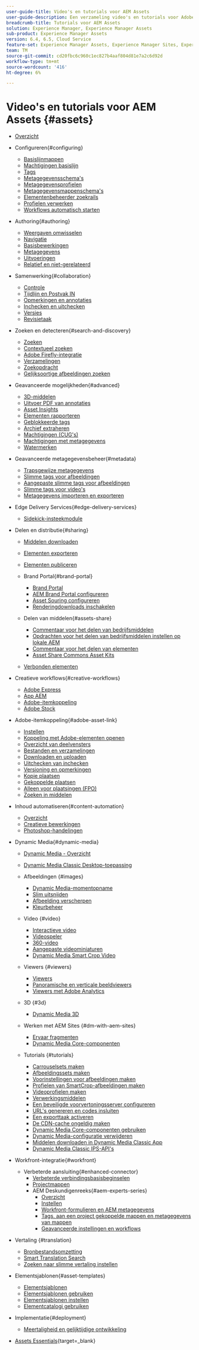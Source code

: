 ```yaml
---
user-guide-title: Video's en tutorials voor AEM Assets
user-guide-description: Een verzameling video's en tutorials voor Adobe Experience Manager Assets.
breadcrumb-title: Tutorials voor AEM Assets
solution: Experience Manager, Experience Manager Assets
sub-product: Experience Manager Assets
version: 6.4, 6.5, Cloud Service
feature-set: Experience Manager Assets, Experience Manager Sites, Experience Manager
team: TM
source-git-commit: cd20fbc6c960c1ec827b4aaf804d81e7a2c6d92d
workflow-type: tm+mt
source-wordcount: '416'
ht-degree: 6%

---
```



# Video&#39;s en tutorials voor AEM Assets {#assets}

+ [Overzicht](overview.md)

+ Configureren{#configuring}
   + [Basislijnmappen](configuring/baseline-folders.md)
   + [Machtigingen basislijn](configuring/baseline-permissions.md)
   + [Tags](configuring/tagging.md)
   + [Metagegevensschema&#39;s](configuring/metadata-schemas.md)
   + [Metagegevensprofielen](configuring/metadata-profiles.md)
   + [Metagegevensmappenschema&#39;s](configuring/metadata-folder-schemas.md)
   + [Elementenbeheerder zoekrails](configuring/assets-admin-search-rail.md)
   + [Profielen verwerken](configuring/processing-profiles.md)
   + [Workflows automatisch starten](configuring/auto-start-workflows.md)

+ Authoring{#authoring}
   + [Weergaven omwisselen](./authoring/switch-views.md)
   + [Navigatie](./authoring/navigation.md)
   + [Basisbewerkingen](./authoring/basic-operations.md)
   + [Metagegevens](./authoring/metadata.md)
   + [Uitvoeringen](./authoring/renditions.md)
   + [Relatief en niet-gerelateerd](./authoring/relate-unrelate.md)

+ Samenwerking{#collaboration}
   + [Controle](./collaboration/watch.md)
   + [Tijdlijn en Postvak IN](./collaboration/timeline-and-inbox.md)
   + [Opmerkingen en annotaties](./collaboration/comments-and-annotations.md)
   + [Inchecken en uitchecken](./collaboration/check-in-and-check-out.md)
   + [Versies](./collaboration/versions.md)
   + [Revisietaak](./collaboration/review-task.md)

+ Zoeken en detecteren{#search-and-discovery}
   + [Zoeken](./search-and-discovery/search.md)
   + [Contextueel zoeken](./search-and-discovery/contextual-search.md)
   + [Adobe Firefly-integratie](./search-and-discovery/adobe-firefly.md)
   + [Verzamelingen](./search-and-discovery/collections.md)
   + [Zoekopdracht](./search-and-discovery/search-boost.md)
   + [Gelijksoortige afbeeldingen zoeken](./search-and-discovery/find-similar-images.md)

+ Geavanceerde mogelijkheden{#advanced}
   + [3D-middelen](./advanced/3d-assets.md)
   + [Uitvoer PDF van annotaties](./advanced/customizing-annotations-pdf-output.md)
   + [Asset Insights](./advanced/asset-insights-launch-tutorial.md)
   + [Elementen rapporteren](./advanced/asset-reports.md)
   + [Geblokkeerde tags](./advanced/blocked-tags.md)
   + [Archief extraheren](./advanced/extract-archive.md)
   + [Machtigingen (CUG&#39;s)](./advanced/closed-user-groups.md)
   + [Machtigingen met metagegevens](./advanced/metadata-driven-permissions.md)
   + [Watermerken](./advanced/watermarks.md)

+ Geavanceerde metagegevensbeheer{#metadata}
   + [Trapsgewijze metagegevens](metadata/cascade-metadata-feature-video-use.md)
   + [Slimme tags voor afbeeldingen](metadata/image-smart-tags.md)
   + [Aangepaste slimme tags voor afbeeldingen](metadata/custom-smart-tags.md)
   + [Slimme tags voor video&#39;s](metadata/video-smart-tags.md)
   + [Metagegevens importeren en exporteren](metadata/metadata-import-export.md)

+ Edge Delivery Services{#edge-delivery-services}
   + [Sidekick-insteekmodule](./edge-delivery-services/sidekick-plugin.md)

+ Delen en distributie{#sharing}
   + [Middelen downloaden](./sharing/download.md)
   + [Elementen exporteren](./sharing/export.md)
   + [Elementen publiceren](./sharing/publish.md)

   + Brand Portal{#brand-portal}
      + [Brand Portal](./sharing/brand-portal.md)
      + [AEM Brand Portal configureren](brand-portal/configure.md)
      + [Asset Souring configureren](brand-portal/configure-asset-sourcing.md)
      + [Renderingdownloads inschakelen](brand-portal/enable-renditions-download.md)

   + Delen van middelen{#assets-share}
      + [Commentaar voor het delen van bedrijfsmiddelen](./sharing/asset-share-commons-user-experience-feature-video-understand.md)
      + [Opdrachten voor het delen van bedrijfsmiddelen instellen op lokale AEM](./sharing/asset-share-commons-technical-video-setup.md)
      + [Commentaar voor het delen van elementen](./sharing/asset-share-commons-feature-video-theming.md)
      + [Asset Share Commons Asset Kits](./sharing/asset-share/asset-share-commons-asset-kits.md)
   + [Verbonden elementen](./sharing/connected-assets.md)

+ Creatieve workflows{#creative-workflows}
   + [Adobe Express](./creative-workflows/adobe-express.md)
   + [App AEM](./creative-workflows/aem-desktop-app.md)
   + [Adobe-itemkoppeling](./creative-workflows/adobe-asset-link.md)
   + [Adobe Stock](./creative-workflows/adobe-stock.md)

+ Adobe-itemkoppeling{#adobe-asset-link}
   + [Instellen](./adobe-asset-link/setup.md)
   + [Koppeling met Adobe-elementen openen](./adobe-asset-link/launch-adobe-asset-link.md)
   + [Overzicht van deelvensters](./adobe-asset-link/panel-overview.md)
   + [Bestanden en verzamelingen](./adobe-asset-link/files-and-collections.md)
   + [Downloaden en uploaden](./adobe-asset-link/download-and-upload.md)
   + [Uitchecken van inchecken](./adobe-asset-link/check-in-check-out.md)
   + [Versioning en opmerkingen](./adobe-asset-link/file-versioning-and-comments.md)
   + [Kopie plaatsen](./adobe-asset-link/place-copy.md)
   + [Gekoppelde plaatsen](./adobe-asset-link/place-linked.md)
   + [Alleen voor plaatsingen (FPO)](./adobe-asset-link/for-placement-only.md)
   + [Zoeken in middelen](./adobe-asset-link/asset-search.md)

+ Inhoud automatiseren{#content-automation}
   + [Overzicht](./content-automation/overview.md)
   + [Creatieve bewerkingen](./content-automation/creative-operations.md)
   + [Photoshop-handelingen](./content-automation/photoshop-actions.md)

+ Dynamic Media{#dynamic-media}
   + [Dynamic Media - Overzicht](dynamic-media/dynamic-media-overview-feature-video-use.md)
   + [Dynamic Media Classic Desktop-toepassing](dynamic-media/dynamic-media-classic-desktop-application.md)
   + Afbeeldingen {#images}
      + [Dynamic Media-momentopname](dynamic-media/dynamic-media-snapshot.md)
      + [Slim uitsnijden](dynamic-media/smart-crop-feature-video-use.md)
      + [Afbeelding verscherpen](dynamic-media/dynamic-media-image-sharpening-feature-video-use.md)
      + [Kleurbeheer](dynamic-media/dynamic-media-color-management-technical-video-setup.md)
   + Video {#video}
      + [Interactieve video](dynamic-media/dynamic-media-interactive-video-feature-video-use.md)
      + [Videospeler](dynamic-media/dynamic-media-video-player-feature-video-use.md)
      + [360-video](dynamic-media/dynamic-media-360-video-custom-thumbnail-feature-video-use.md)
      + [Aangepaste videominiaturen](dynamic-media/dynamic-media-video-thumbnails-feature-video-use.md)
      + [Dynamic Media Smart Crop Video](dynamic-media/dynamic-media-smart-crop-video.md)
   + Viewers {#viewers}
      + [Viewers](dynamic-media/dynamic-media-viewer-feature-video-understand.md)
      + [Panoramische en verticale beeldviewers](dynamic-media/panorama-vertical-image-viewer-feature-video-use.md)
      + [Viewers met Adobe Analytics](dynamic-media/dynamic-media-viewer-extension-use.md)
   + 3D {#3d}
      + [Dynamic Media 3D](dynamic-media/dynamic-media-3d-feature-video.md)
   + Werken met AEM Sites {#dm-with-aem-sites}
      + [Ervaar fragmenten](dynamic-media/dynamic-media-experience-fragments-feature-video-use.md)
      + [Dynamic Media Core-componenten](dynamic-media/dynamic-media-core-components.md)

   + Tutorials {#tutorials}
      + [Carrouselsets maken](dynamic-media/tutorials/creating-different-kinds-of-sets-with-aem-dynamic-media-carousel-sets.md)
      + [Afbeeldingssets maken](dynamic-media/tutorials/creating-different-kinds-of-sets-with-aem-dynamic-media-image-sets.md)
      + [Voorinstellingen voor afbeeldingen maken](dynamic-media/tutorials/creating-image-presets.md)
      + [Profielen van SmartCrop-afbeeldingen maken](dynamic-media/tutorials/creating-image-profile-smart-crop.md)
      + [Videoprofielen maken](dynamic-media/tutorials/creating-video-profile-to-process-videos-in-dynamic-media.md)
      + [Verwerkingsmiddelen](dynamic-media/tutorials/how-to-run-dam-update-asset-workflow-on-an-asset-with-dynamic-media-enabled.md)
      + [Een beveiligde voorvertoningsserver configureren](dynamic-media/tutorials/adding-test-image-server-details-in-dynamic-media-for-secure-preview.md)
      + [URL&#39;s genereren en codes insluiten](dynamic-media/tutorials/how-to-generate-public-url-or-embed-code-for-an-asset.md)
      + [Een exporttaak activeren](dynamic-media/tutorials/how-to-trigger-export-job-in-dynamic-media-during-submit-job-operation-parameter.md)
      + [De CDN-cache ongeldig maken](dynamic-media/tutorials/invalidating-the-cdn-cache-by-way-of-dynamic-media.md)
      + [Dynamic Media Core-componenten gebruiken](dynamic-media/tutorials/using-dm-components-on-site-page.md)
      + [Dynamic Media-configuratie verwijderen](dynamic-media/tutorials/deleting-dynamic-media-configuration.md)
      + [Middelen downloaden in Dynamic Media Classic App](dynamic-media/tutorials/how-to-download-asset-in-dynamic-media-classic-app.md)
      + [Dynamic Media Classic IPS-API&#39;s](dynamic-media/tutorials/introduction-to-dynamic-media-classic-ips-api.md)

+ Workfront-integratie{#workfront}
   + Verbeterde aansluiting{#enhanced-connector}
      + [Verbeterde verbindingsbasisbeginselen](./workfront/enhanced-connector/basics.md)
      + [Projectmappen](./workfront/enhanced-connector/project-folders.md)
      + AEM Deskundigenreeks{#aem-experts-series}
         + [Overzicht](./workfront/enhanced-connector/aem-experts-series/overview.md)
         + [Instellen](./workfront/enhanced-connector/aem-experts-series/setup.md)
         + [Workfront-formulieren en AEM metagegevens](./workfront/enhanced-connector/aem-experts-series/custom-forms.md)
         + [Tags, aan een project gekoppelde mappen en metagegevens van mappen](./workfront/enhanced-connector/aem-experts-series/aem-tags-project-linked-folders-and-folder-metadata.md)
         + [Geavanceerde instellingen en workflows](./workfront/enhanced-connector/aem-experts-series/advanced-settings-and-workflows.md)

+ Vertaling {#translation}
   + [Bronbestandsomzetting](translation/source-file-translation-feature-video-use.md)
   + [Smart Translation Search](translation/smart-translation-search-feature-video-use.md)
   + [Zoeken naar slimme vertaling instellen](translation/smart-translation-search-technical-video-setup.md)

+ Elementsjablonen{#asset-templates}
   + [Elementsjablonen](asset-templates/asset-templates-tutorial-understand.md)
   + [Elementsjablonen gebruiken](asset-templates/asset-templates-feature-video-use.md)
   + [Elementsjablonen instellen](asset-templates/asset-templates-technical-video-setup.md)
   + [Elementcatalogi gebruiken](asset-templates/asset-catalog-template-feature-video-use.md)

+ Implementatie{#deployment}
   + [Meertaligheid en gelijktijdige ontwikkeling](deployment/multitenancy-concurrent-article-understand.md)

+ [Assets Essentials](https://experienceleague.adobe.com/docs/experience-manager-learn/assets-essentials/overview.html){target=_blank}
